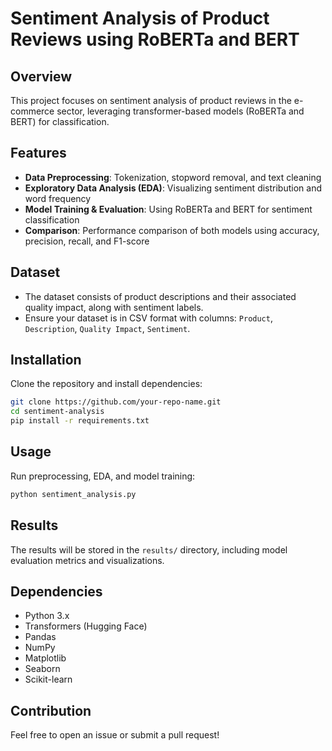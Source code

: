 # Sentiment Analysis of Product Reviews using RoBERTa and BERT

## Overview
This project focuses on sentiment analysis of product reviews in the e-commerce sector, 
leveraging transformer-based models (RoBERTa and BERT) for classification.

## Features
- **Data Preprocessing**: Tokenization, stopword removal, and text cleaning
- **Exploratory Data Analysis (EDA)**: Visualizing sentiment distribution and word frequency
- **Model Training & Evaluation**: Using RoBERTa and BERT for sentiment classification
- **Comparison**: Performance comparison of both models using accuracy, precision, recall, and F1-score

## Dataset
- The dataset consists of product descriptions and their associated quality impact, along with sentiment labels.
- Ensure your dataset is in CSV format with columns: `Product`, `Description`, `Quality Impact`, `Sentiment`.

## Installation
Clone the repository and install dependencies:
```bash
git clone https://github.com/your-repo-name.git
cd sentiment-analysis
pip install -r requirements.txt
```

## Usage
Run preprocessing, EDA, and model training:
```bash
python sentiment_analysis.py
```

## Results
The results will be stored in the `results/` directory, including model evaluation metrics and visualizations.

## Dependencies
- Python 3.x
- Transformers (Hugging Face)
- Pandas
- NumPy
- Matplotlib
- Seaborn
- Scikit-learn

## Contribution
Feel free to open an issue or submit a pull request!
